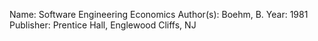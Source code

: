 
Name:  Software Engineering Economics
Author(s):  Boehm, B.
Year:  1981
Publisher:  Prentice Hall, Englewood Cliffs, NJ

